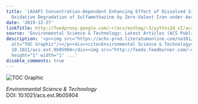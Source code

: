 ```yaml
---
title: '[ASAP] Concentration-Dependent Enhancing Effect of Dissolved Silicate on the
  Oxidative Degradation of Sulfamethazine by Zero-Valent Iron under Aerobic Conditions'
date: '2019-12-27'
linkTitle: http://feedproxy.google.com/~r/acs/esthag/~3/yyYVss2d_vI/acs.est.9b05904
source: 'Environmental Science & Technology: Latest Articles (ACS Publications)'
description: '<p><img src="https://achs-prod.literatumonline.com/na101/home/literatum/publisher/achs/journals/content/esthag/0/esthag.ahead-of-print/acs.est.9b05904/20191227/images/medium/es9b05904_0001.gif"
  alt="TOC Graphic"/></p><div><cite>Environmental Science & Technology</cite></div><div>DOI:
  10.1021/acs.est.9b05904</div><img src="http://feeds.feedburner.com/~r/acs/esthag/~4/yyYVss2d_vI"
  height="1" width="1" ...'
disable_comments: true
---
```

<p><img src="https://achs-prod.literatumonline.com/na101/home/literatum/publisher/achs/journals/content/esthag/0/esthag.ahead-of-print/acs.est.9b05904/20191227/images/medium/es9b05904_0001.gif" alt="TOC Graphic"/></p><div><cite>Environmental Science & Technology</cite></div><div>DOI: 10.1021/acs.est.9b05904</div><img src="http://feeds.feedburner.com/~r/acs/esthag/~4/yyYVss2d_vI" height="1" width="1" ...